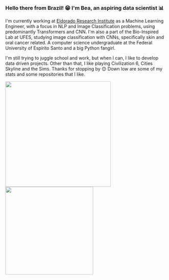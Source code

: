### Hello there from Brazil! 😁 I'm Bea, an aspiring data scientist 📊

I'm currently working at [Eldorado Research Institute](https://www.eldorado.org.br/en/) as a Machine Learning Engineer, with a focus in NLP and Image Classification problems, using predominantly Transformers and CNN.  I'm also a part of the Bio-Inspired Lab at UFES, studying image classification with CNNs, specifically skin and oral cancer related. A computer science undergraduate at the Federal University of Espírito Santo and a big Python fangirl. 

I'm still trying to juggle school and work, but when I can, I like to develop data driven projects. Other than that, I like playing Civilization 6, Cities Skyline and the Sims. Thanks for stopping by 😊 Down low are some of my stats and some repositories that I like. 

<img src="https://github-readme-stats.vercel.app/api?username=beamaia&show_icons=true&theme=tokyonight&hide_border=true&count_private=true" width=330></img>
<img src="https://github-readme-stats.vercel.app/api/top-langs/?username=beamaia&theme=tokyonight&layout=compact&hide_border=true" width=275></img>
